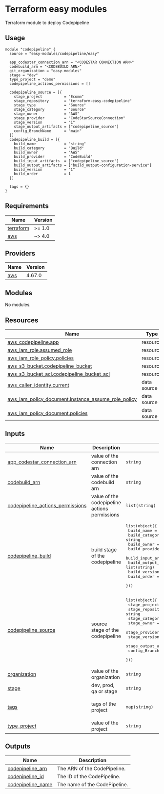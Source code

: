 # Terraform easy modules

Terraform module to deploy Codepipeline

## Usage

```hcl
module "codepipeline" {
  source = "easy-modules/codepipeline/easy"
  
  app_codestar_connection_arn = "<CODESTAR CONNECTION ARN>"
  codebuild_arn = "<CODEBUILD ARN>"
  git_organization = "easy-modules"
  stage = "dev"
  type_project = "demo"
  codepipeline_actions_permissions = []
  
  codepipeline_source = [{
    stage_project          = "Ecomm"
    stage_repository       = "terraform-easy-codepipeline"
    stage_type             = "Source"
    stage_category         = "Source"
    stage_owner            = "AWS"
    stage_provider         = "CodeStarSourceConnection"
    stage_version          = "1"
    stage_output_artifacts = ["codepipeline_source"]
    config_BranchName      = "main"
  }]
  codepipeline_build = [{
    build_name             = "string"
    build_category         = "Build"
    build_owner            = "AWS"
    build_provider         = "CodeBuild"
    build_input_artifacts  = ["codepipeline_source"]
    build_output_artifacts = ["build_output-configuration-service"]
    build_version          = "1"
    build_order            = 1
  }]
  
  tags = {}
}
```

<!-- BEGINNING OF PRE-COMMIT-TERRAFORM DOCS HOOK -->
## Requirements

| Name | Version |
|------|---------|
| <a name="requirement_terraform"></a> [terraform](#requirement\_terraform) | >= 1.0 |
| <a name="requirement_aws"></a> [aws](#requirement\_aws) | ~> 4.0 |

## Providers

| Name | Version |
|------|---------|
| <a name="provider_aws"></a> [aws](#provider\_aws) | 4.67.0 |

## Modules

No modules.

## Resources

| Name | Type |
|------|------|
| [aws_codepipeline.app](https://registry.terraform.io/providers/hashicorp/aws/latest/docs/resources/codepipeline) | resource |
| [aws_iam_role.assumed_role](https://registry.terraform.io/providers/hashicorp/aws/latest/docs/resources/iam_role) | resource |
| [aws_iam_role_policy.policies](https://registry.terraform.io/providers/hashicorp/aws/latest/docs/resources/iam_role_policy) | resource |
| [aws_s3_bucket.codepipeline_bucket](https://registry.terraform.io/providers/hashicorp/aws/latest/docs/resources/s3_bucket) | resource |
| [aws_s3_bucket_acl.codepipeline_bucket_acl](https://registry.terraform.io/providers/hashicorp/aws/latest/docs/resources/s3_bucket_acl) | resource |
| [aws_caller_identity.current](https://registry.terraform.io/providers/hashicorp/aws/latest/docs/data-sources/caller_identity) | data source |
| [aws_iam_policy_document.instance_assume_role_policy](https://registry.terraform.io/providers/hashicorp/aws/latest/docs/data-sources/iam_policy_document) | data source |
| [aws_iam_policy_document.policies](https://registry.terraform.io/providers/hashicorp/aws/latest/docs/data-sources/iam_policy_document) | data source |

## Inputs

| Name | Description | Type | Default | Required |
|------|-------------|------|---------|:--------:|
| <a name="input_app_codestar_connection_arn"></a> [app\_codestar\_connection\_arn](#input\_app\_codestar\_connection\_arn) | value of the connection arn | `string` | n/a | yes |
| <a name="input_codebuild_arn"></a> [codebuild\_arn](#input\_codebuild\_arn) | value of the codebuild arn | `string` | n/a | yes |
| <a name="input_codepipeline_actions_permissions"></a> [codepipeline\_actions\_permissions](#input\_codepipeline\_actions\_permissions) | value of the codepipeline actions permissions | `list(string)` | `[]` | no |
| <a name="input_codepipeline_build"></a> [codepipeline\_build](#input\_codepipeline\_build) | build stage of the codepipeline | <pre>list(object({<br>    build_name             = string<br>    build_category         = string<br>    build_owner            = string<br>    build_provider         = string<br>    build_input_artifacts  = list(string)<br>    build_output_artifacts = list(string)<br>    build_version          = string<br>    build_order            = number<br>  }))</pre> | n/a | yes |
| <a name="input_codepipeline_source"></a> [codepipeline\_source](#input\_codepipeline\_source) | source stage of the codepipeline | <pre>list(object({<br>    stage_project          = string<br>    stage_repository       = string<br>    stage_category         = string<br>    stage_owner            = string<br>    stage_provider         = string<br>    stage_version          = string<br>    stage_output_artifacts = list(string)<br>    config_BranchName      = string<br>  }))</pre> | n/a | yes |
| <a name="input_organization"></a> [organization](#input\_organization) | value of the organization | `string` | n/a | yes |
| <a name="input_stage"></a> [stage](#input\_stage) | dev, prod, qa or stage | `string` | `"dev"` | no |
| <a name="input_tags"></a> [tags](#input\_tags) | tags of the project | `map(string)` | <pre>{<br>  "PROJECT": "default"<br>}</pre> | no |
| <a name="input_type_project"></a> [type\_project](#input\_type\_project) | value of the project | `string` | `"demo"` | no |

## Outputs

| Name | Description |
|------|-------------|
| <a name="output_codepipeline_arn"></a> [codepipeline\_arn](#output\_codepipeline\_arn) | The ARN of the CodePipeline. |
| <a name="output_codepipeline_id"></a> [codepipeline\_id](#output\_codepipeline\_id) | The ID of the CodePipeline. |
| <a name="output_codepipeline_name"></a> [codepipeline\_name](#output\_codepipeline\_name) | The name of the CodePipeline. |
<!-- END OF PRE-COMMIT-TERRAFORM DOCS HOOK -->
